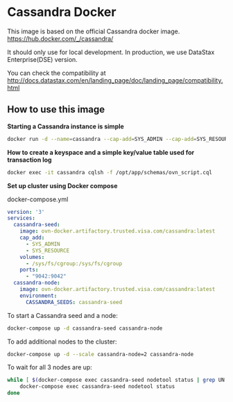 # Cassandra Docker

This image is based on the official Cassandra docker image. https://hub.docker.com/_/cassandra/

It should only use for local development. In production, we use DataStax Enterprise(DSE) version.

You can check the compatibility at http://docs.datastax.com/en/landing_page/doc/landing_page/compatibility.html

## How to use this image

**Starting a Cassandra instance is simple**

```bash
docker run -d --name=cassandra --cap-add=SYS_ADMIN --cap-add=SYS_RESOURCE -v /sys/fs/cgroup:/sys/fs/cgroup -p 9042:9042 ovn-docker.artifactory.trusted.visa.com/cassandra:latest
```

**How to create a keyspace and a simple key/value table used for transaction log**

```bash
docker exec -it cassandra cqlsh -f /opt/app/schemas/ovn_script.cql
```

**Set up cluster using Docker compose**

docker-compose.yml
```yaml
version: '3'
services:
  cassandra-seed:
    image: ovn-docker.artifactory.trusted.visa.com/cassandra:latest
    cap_add:
      - SYS_ADMIN
      - SYS_RESOURCE
    volumes:
      - /sys/fs/cgroup:/sys/fs/cgroup
    ports:
      - "9042:9042"
  cassandra-node:
    image: ovn-docker.artifactory.trusted.visa.com/cassandra:latest
    environment:
      CASSANDRA_SEEDS: cassandra-seed
```

To start a Cassandra seed and a node:
```bash
docker-compose up -d cassandra-seed cassandra-node
```

To add additional nodes to the cluster:
```bash
docker-compose up -d --scale cassandra-node=2 cassandra-node
```
To wait for all 3 nodes are up:
```bash
while [ $(docker-compose exec cassandra-seed nodetool status | grep UN | wc -l) -lt 3 ]; do
    docker-compose exec cassandra-seed nodetool status
done
```